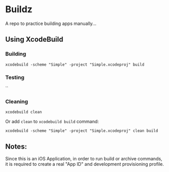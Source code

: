 # Buildz

A repo to practice building apps manually...

## Using XcodeBuild

### Building

`xcodebuild -scheme "Simple" -project "Simple.xcodeproj" build`

### Testing

``

### Cleaning

`xcodebuild clean`

Or add `clean` to `xcodebuild build` command:

`xcodebuild -scheme "Simple" -project "Simple.xcodeproj" clean build`

## Notes:

Since this is an iOS Application, in order to run build or archive commands, it is required to create a real "App ID" and development provisioning profile.
